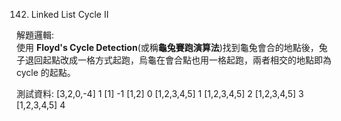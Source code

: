 142. Linked List Cycle II

解題邏輯:  
使用 **Floyd's Cycle Detection**(或稱**龜兔賽跑演算法**)找到龜兔會合的地點後，兔子退回起點改成一格方式起跑，烏龜在會合點也用一格起跑，兩者相交的地點即為 cycle 的起點。


測試資料:
[3,2,0,-4]
1
[1]
-1
[1,2]
0
[1,2,3,4,5]
1
[1,2,3,4,5]
2
[1,2,3,4,5]
3
[1,2,3,4,5]
4
